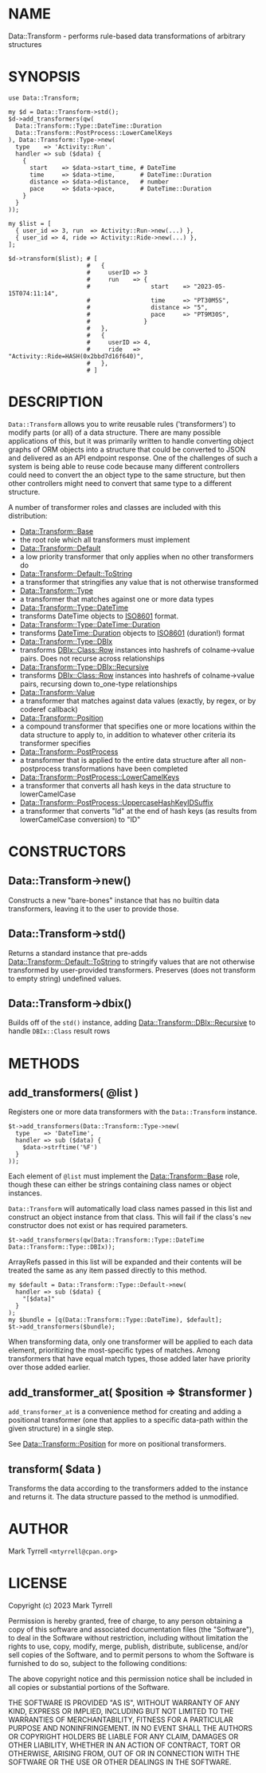 # NAME

Data::Transform - performs rule-based data transformations of arbitrary structures

# SYNOPSIS

    use Data::Transform;

    my $d = Data::Transform->std();
    $d->add_transformers(qw(
      Data::Transform::Type::DateTime::Duration
      Data::Transform::PostProcess::LowerCamelKeys
    ), Data::Transform::Type->new(
      type    => 'Activity::Run'.
      handler => sub ($data) {
        {
          start    => $data->start_time, # DateTime
          time     => $data->time,       # DateTime::Duration
          distance => $data->distance,   # number
          pace     => $data->pace,       # DateTime::Duration
        }
      }
    ));

    my $list = [
      { user_id => 3, run  => Activity::Run->new(...) },
      { user_id => 4, ride => Activity::Ride->new(...) },
    ];

    $d->transform($list); # [
                          #   {
                          #     userID => 3
                          #     run    => {
                          #                 start    => "2023-05-15T074:11:14",
                          #                 time     => "PT30M5S",
                          #                 distance => "5",
                          #                 pace     => "PT9M30S",
                          #               }
                          #   },
                          #   {
                          #     userID => 4,
                          #     ride   => "Activity::Ride=HASH(0x2bbd7d16f640)",
                          #   },
                          # ]

# DESCRIPTION

`Data::Transform` allows you to write reusable rules ('transformers') to modify
parts (or all) of a data structure. There are many possible applications of this,
but it was primarily written to handle converting object graphs of ORM objects
into a structure that could be converted to JSON and delivered as an API endpoint
response. One of the challenges of such a system is being able to reuse code
because many different controllers could need to convert the an object type to
the same structure, but then other controllers might need to convert that same
type to a different structure.

A number of transformer roles and classes are included with this distribution:

- [Data::Transform::Base](https://metacpan.org/pod/Data%3A%3ATransform%3A%3ABase)
- the root role which all transformers must implement
- [Data::Transform::Default](https://metacpan.org/pod/Data%3A%3ATransform%3A%3ADefault)
- a low priority transformer that only applies when no other transformers do
- [Data::Transform::Default::ToString](https://metacpan.org/pod/Data%3A%3ATransform%3A%3ADefault%3A%3AToString)
- a transformer that stringifies any value that is not otherwise transformed
- [Data::Transform::Type](https://metacpan.org/pod/Data%3A%3ATransform%3A%3AType)
- a transformer that matches against one or more data types
- [Data::Transform::Type::DateTime](https://metacpan.org/pod/Data%3A%3ATransform%3A%3AType%3A%3ADateTime)
- transforms DateTime objects to [ISO8601](https://en.wikipedia.org/wiki/ISO_8601) 
format.
- [Data::Transform::Type::DateTime::Duration](https://metacpan.org/pod/Data%3A%3ATransform%3A%3AType%3A%3ADateTime%3A%3ADuration)
- transforms [DateTime::Duration](https://metacpan.org/pod/DateTime%3A%3ADuration) objects to 
[ISO8601](https://en.wikipedia.org/wiki/ISO_8601#Durations) (duration!) format
- [Data::Transform::Type::DBIx](https://metacpan.org/pod/Data%3A%3ATransform%3A%3AType%3A%3ADBIx)
- transforms [DBIx::Class::Row](https://metacpan.org/pod/DBIx%3A%3AClass%3A%3ARow) instances into hashrefs of colname->value 
pairs. Does not recurse across relationships
- [Data::Transform::Type::DBIx::Recursive](https://metacpan.org/pod/Data%3A%3ATransform%3A%3AType%3A%3ADBIx%3A%3ARecursive)
- transforms [DBIx::Class::Row](https://metacpan.org/pod/DBIx%3A%3AClass%3A%3ARow) instances into hashrefs of colname->value pairs,
recursing down to\_one-type relationships
- [Data::Transform::Value](https://metacpan.org/pod/Data%3A%3ATransform%3A%3AValue)
- a transformer that matches against data values (exactly, by regex, or by coderef 
callback)
- [Data::Transform::Position](https://metacpan.org/pod/Data%3A%3ATransform%3A%3APosition)
- a compound transformer that specifies one or more locations within the data 
structure to apply to, in addition to whatever other criteria its transformer 
specifies
- [Data::Transform::PostProcess](https://metacpan.org/pod/Data%3A%3ATransform%3A%3APostProcess)
- a transformer that is applied to the entire data structure after all 
non-postprocess transformations have been completed
- [Data::Transform::PostProcess::LowerCamelKeys](https://metacpan.org/pod/Data%3A%3ATransform%3A%3APostProcess%3A%3ALowerCamelKeys)
- a transformer that converts all hash keys in the data structure to 
lowerCamelCase
- [Data::Transform::PostProcess::UppercaseHashKeyIDSuffix](https://metacpan.org/pod/Data%3A%3ATransform%3A%3APostProcess%3A%3AUppercaseHashKeyIDSuffix)
- a transformer that converts "Id" at the end of hash keys (as results from 
lowerCamelCase conversion) to "ID"

# CONSTRUCTORS

## Data::Transform->new()

Constructs a new "bare-bones" instance that has no builtin data transformers, 
leaving it to the user to provide those.

## Data::Transform->std()

Returns a standard instance that pre-adds [Data::Transform::Default::ToString](https://metacpan.org/pod/Data%3A%3ATransform%3A%3ADefault%3A%3AToString)
to stringify values that are not otherwise transformed by user-provided 
transformers. Preserves (does not transform to empty string) undefined values.

## Data::Transform->dbix()

Builds off of the `std()` instance, adding [Data::Transform::DBIx::Recursive](https://metacpan.org/pod/Data%3A%3ATransform%3A%3ADBIx%3A%3ARecursive) 
to handle `DBIx::Class` result rows

# METHODS

## add\_transformers( @list )

Registers one or more data transformers with the `Data::Transform` instance.

    $t->add_transformers(Data::Transform::Type->new(
      type    => 'DateTime',
      handler => sub ($data) {
        $data->strftime('%F')
      }
    ));

Each element of `@list` must implement the [Data::Transform::Base](https://metacpan.org/pod/Data%3A%3ATransform%3A%3ABase) role, though
these can either be strings containing class names or object instances.

`Data::Transform` will automatically load class names passed in this list and 
construct an object instance from that class. This will fail if the class's `new`
constructor does not exist or has required parameters.

    $t->add_transformers(qw(Data::Transform::Type::DateTime Data::Transform::Type::DBIx));

ArrayRefs passed in this list will be expanded and their contents will be treated
the same as any item passed directly to this method.

    my $default = Data::Transform::Type::Default->new(
      handler => sub ($data) {
        "[$data]"
      }
    );
    my $bundle = [q(Data::Transform::Type::DateTime), $default];
    $t->add_transformers($bundle);

When transforming data, only one transformer will be applied to each data element,
prioritizing the most-specific types of matches. Among transformers that have 
equal match types, those added later have priority over those added earlier.

## add\_transformer\_at( $position => $transformer )

`add_transformer_at` is a convenience method for creating and adding a 
positional transformer (one that applies to a specific data-path within the given
structure) in a single step.

See [Data::Transform::Position](https://metacpan.org/pod/Data%3A%3ATransform%3A%3APosition) for more on positional transformers.

## transform( $data )

Transforms the data according to the transformers added to the instance and 
returns it. The data structure passed to the method is unmodified.

# AUTHOR

Mark Tyrrell `<mtyrrell@cpan.org>`

# LICENSE

Copyright (c) 2023 Mark Tyrrell

Permission is hereby granted, free of charge, to any person obtaining a copy
of this software and associated documentation files (the "Software"), to deal
in the Software without restriction, including without limitation the rights
to use, copy, modify, merge, publish, distribute, sublicense, and/or sell
copies of the Software, and to permit persons to whom the Software is
furnished to do so, subject to the following conditions:

The above copyright notice and this permission notice shall be included in all
copies or substantial portions of the Software.

THE SOFTWARE IS PROVIDED "AS IS", WITHOUT WARRANTY OF ANY KIND, EXPRESS OR
IMPLIED, INCLUDING BUT NOT LIMITED TO THE WARRANTIES OF MERCHANTABILITY,
FITNESS FOR A PARTICULAR PURPOSE AND NONINFRINGEMENT. IN NO EVENT SHALL THE
AUTHORS OR COPYRIGHT HOLDERS BE LIABLE FOR ANY CLAIM, DAMAGES OR OTHER
LIABILITY, WHETHER IN AN ACTION OF CONTRACT, TORT OR OTHERWISE, ARISING FROM,
OUT OF OR IN CONNECTION WITH THE SOFTWARE OR THE USE OR OTHER DEALINGS IN THE
SOFTWARE.
